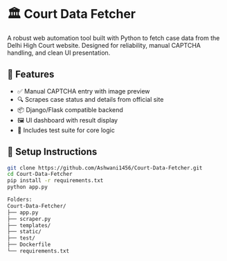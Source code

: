 # 🏛️ Court Data Fetcher

A robust web automation tool built with Python to fetch case data from the Delhi High Court website. Designed for reliability, manual CAPTCHA handling, and clean UI presentation.

## 🔧 Features
- ✅ Manual CAPTCHA entry with image preview
- 🔍 Scrapes case status and details from official site
- 📦 Django/Flask compatible backend
- 🖼️ UI dashboard with result display
- 🧪 Includes test suite for core logic

## 🚀 Setup Instructions

```bash
git clone https://github.com/Ashwani1456/Court-Data-Fetcher.git
cd Court-Data-Fetcher
pip install -r requirements.txt
python app.py

Folders:
Court-Data-Fetcher/
├── app.py
├── scraper.py
├── templates/
├── static/
├── test/
├── Dockerfile
└── requirements.txt
